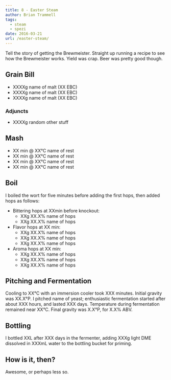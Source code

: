 ```yaml
---
title: 8 - Easter Steam
author: Brian Trammell
tags:
  - steam
  - spezi
date: 2016-03-21
url: /easter-steam/
---
```


Tell the story of getting the Brewmeister. Straight up running a recipe to see how the Brewmeister works. Yield was crap. Beer was pretty good though.

## Grain Bill

- XXXXg name of malt (XX EBC)
- XXXXg name of malt (XX EBC)
- XXXXg name of malt (XX EBC)

### Adjuncts

- XXXXg random other stuff

## Mash

- XX min @ XX&deg;C name of rest
- XX min @ XX&deg;C name of rest
- XX min @ XX&deg;C name of rest
- XX min @ XX&deg;C name of rest

## Boil

I boiled the wort for five minutes before adding the first hops, then added hops as follows:   

- Bittering hops at XXmin before knockout:
  - XXg XX.X% name of hops
  - XXg XX.X% name of hops
- Flavor hops at XX min: 
  - XXg XX.X% name of hops
  - XXg XX.X% name of hops
  - XXg XX.X% name of hops
- Aroma hops at XX min:
  - XXg XX.X% name of hops
  - XXg XX.X% name of hops
  - XXg XX.X% name of hops

## Pitching and Fermentation

Cooling to XX&deg;C with an immersion cooler took XXX minutes. Initial gravity was XX.X&deg;P. I pitched name of yeast; enthusiastic fermentation started after about XXX hours, and lasted XXX days. Temperature during fermentation remained near XX&deg;C. Final gravity was X.X&deg;P, for X.X% ABV.

## Bottling

I bottled XXL after XXX days in the fermenter, adding XXXg light DME dissolved in XXXmL water to the bottling bucket for priming. 

## How is it, then?

Awesome, or perhaps less so.